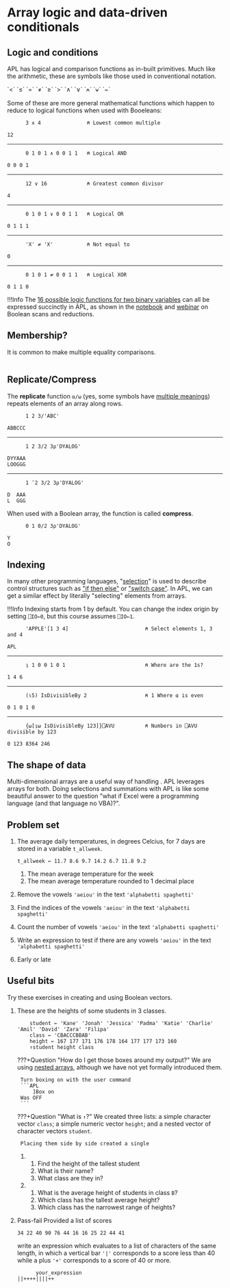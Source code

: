 # Array logic and data-driven conditionals

## Logic and conditions
APL has logical and comparison functions as in-built primitives. Much like the arithmetic, these are symbols like those used in conventional notation.

<div class="center language-APL" markdown="span">
<div class="displayBox" markdown="span">
<a class="glyph" title="Less than">`<`</a>
<a class="glyph" title="Less than or equal to">`≤`</a>
<a class="glyph" title="Equals">`=`</a>
<a class="glyph" title="Not equals">`≠`</a>
<a class="glyph" title="Greater than or equal to">`≥`</a>
<a class="glyph" title="Greater than">`>`</a>
<a class="glyph" title="Logical AND">`∧`</a>
<a class="glyph" title="Logical OR">`∨`</a>
<a class="glyph" title="Logical NAND">`⍲`</a>
<a class="glyph" title="Logical NOR">`⍱`</a>
<a class="glyph" title="Logical NOT">`~`</a>
</div>
</div>

Some of these are more general mathematical functions which happen to reduce to logical functions when used with Booeleans:

```APL
      3 ∧ 4               ⍝ Lowest common multiple
```
```
12
```
---
```APL
      0 1 0 1 ∧ 0 0 1 1   ⍝ Logical AND
```
```
0 0 0 1
```
---
```APL
      12 ∨ 16             ⍝ Greatest common divisor
```
```
4
```
---
```APL
      0 1 0 1 ∨ 0 0 1 1   ⍝ Logical OR
```
```
0 1 1 1
```
---
```APL
      'X' ≠ 'X'           ⍝ Not equal to
```
```
0
```
---
```APL
      0 1 0 1 ≠ 0 0 1 1   ⍝ Logical XOR 
```
```
0 1 1 0
```

!!!Info
	The [16 possible logic functions for two binary variables](https://en.wikipedia.org/wiki/Truth_table#Binary_operations) can all be expressed succinctly in APL, as shown in the [notebook](https://nbviewer.org/github/Dyalog/dyalog-jupyter-notebooks/blob/master/Boolean%20Scans%20and%20Reductions.ipynb) and [webinar](https://dyalog.tv/Webinar/?v=erv_1LxEByk) on Boolean scans and reductions.

## Membership?

It is common to make multiple equality comparisons.

```APL

```

## Replicate/Compress
The **replicate** function `⍺/⍵` (yes, some symbols have <a target="_blank" href="https://aplwiki.com/wiki/Function-operator_overloading">multiple meanings</a>) repeats elements of an array along rows.

```APL
      1 2 3/'ABC'
```
```
ABBCCC
```
---
```APL
      1 2 3/2 3⍴'DYALOG'
```
```
DYYAAA
LOOGGG
```
---
```APL
      1 ¯2 3/2 3⍴'DYALOG'
```
```
D  AAA
L  GGG
```

When used with a Boolean array, the function is called **compress**.

```APL
      0 1 0/2 3⍴'DYALOG'
```
```
Y
O
```

## Indexing
In many other programming languages, "[selection](https://www.bbc.co.uk/bitesize/guides/zh66pbk/revision/3)" is used to describe control structures such as ["if then else"](https://en.wikipedia.org/wiki/Conditional_(computer_programming)#If%E2%80%93then(%E2%80%93else)) or ["switch case"](https://en.wikipedia.org/wiki/Conditional_(computer_programming)#Case_and_switch_statements). In APL, we can get a similar effect by literally "selecting" elements from arrays. 

!!!Info
	Indexing starts from 1 by default. You can change the index origin by setting `⎕IO←0`, but this course assumes `⎕IO←1`.

```APL
      'APPLE'[1 3 4]                         ⍝ Select elements 1, 3 and 4
```
```
APL
```
---
```APL
      ⍸ 1 0 0 1 0 1                          ⍝ Where are the 1s?
```
```
1 4 6
```
---
```APL
      (⍳5) IsDivisibleBy 2                   ⍝ 1 Where ⍺ is even
```
```
0 1 0 1 0
```
---
```APL
      {⍵[⍸⍵ IsDivisibleBy 123]}⎕AVU          ⍝ Numbers in ⎕AVU divisible by 123
```
```
0 123 8364 246
```

## The shape of data
Multi-dimensional arrays are a useful way of handling . APL leverages arrays for both. Doing selections and summations with APL is like some beautiful answer to the question "what if Excel were a programming language (and that language no VBA)?".

## Problem set



1.   
	The average daily temperatures, in degrees Celcius, for 7 days are stored in a variable `t_allweek`.
	
	```APL
	t_allweek ← 11.7 8.6 9.7 14.2 6.7 11.8 9.2
	```

	1. The mean average temperature for the week
	1. The mean average temperature rounded to 1 decimal place

1. Remove the vowels `'aeiou'` in the text `'alphabetti spaghetti'`
1. Find the indices of the vowels `'aeiou'` in the text `'alphabetti spaghetti'`
1. Count the number of vowels `'aeiou'` in the text `'alphabetti spaghetti'`
1. Write an expression to test if there are any vowels `'aeiou'` in the text `'alphabetti spaghetti'`

1. Early or late

## Useful bits
Try these exercises in creating and using Boolean vectors.

1. These are the heights of some students in 3 classes.
	```APL
		student ← 'Kane' 'Jonah' 'Jessica' 'Padma' 'Katie' 'Charlie' 'Amil' 'David' 'Zara' 'Filipa'
		class ← 'CBACCCBBAB'
		height ← 167 177 171 176 178 164 177 177 173 160
		↑student height class
	```

	???+Question "How do I get those boxes around my output?"
		We are using [nested arrays](), although we have not yet formally introduced them.

		Turn boxing on with the user command
		```APL
			]Box on
		Was OFF
		```

	???+Question "What is `↑`?"
		We created three lists: a simple character vector `class`; a simple numeric vector `height`; and a nested vector of character vectors `student`.

		Placing them side by side created a single

	1.	
		1. Find the height of the tallest student
		1. What is their name?
		1. What class are they in?  
	1.	  
		1. What is the average height of students in class `B`?
		1. Which class has the tallest average height?
		1. Which class has the narrowest range of heights?

1. Pass-fail
	Provided a list of scores

	```APL
	34 22 40 90 76 44 16 16 25 22 44 41
	```

	write an expression which evaluates to a list of characters of the same length, in which a vertical bar `'|'` corresponds to a score less than 40 while a plus `'+'` corresponds to a score of 40 or more.

	```APL
	      your_expression
	||++++||||++
	```